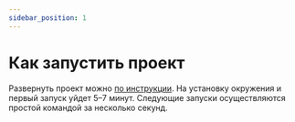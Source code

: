 ```yaml
---
sidebar_position: 1
---
```


# Как запустить проект

Развернуть проект можно [по инструкции](https://docs.google.com/document/d/1mqGqAtWIbLFRRcxI78RVyOOIKHIwi3szie1J-mW6QbI/edit?usp=sharing). На установку окружения и первый запуск уйдет 5–7 минут. Следующие запуски осуществляются простой командой за несколько секунд.
